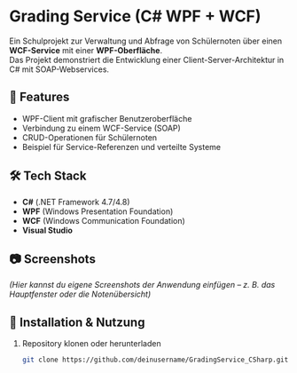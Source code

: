 # Grading Service (C# WPF + WCF)

Ein Schulprojekt zur Verwaltung und Abfrage von Schülernoten über einen **WCF-Service** mit einer **WPF-Oberfläche**.  
Das Projekt demonstriert die Entwicklung einer Client-Server-Architektur in C# mit SOAP-Webservices.

## 🎯 Features
- WPF-Client mit grafischer Benutzeroberfläche
- Verbindung zu einem WCF-Service (SOAP)
- CRUD-Operationen für Schülernoten
- Beispiel für Service-Referenzen und verteilte Systeme

## 🛠️ Tech Stack
- **C#** (.NET Framework 4.7/4.8)
- **WPF** (Windows Presentation Foundation)
- **WCF** (Windows Communication Foundation)
- **Visual Studio**

## 📷 Screenshots
*(Hier kannst du eigene Screenshots der Anwendung einfügen – z. B. das Hauptfenster oder die Notenübersicht)*

## 🚀 Installation & Nutzung
1. Repository klonen oder herunterladen  
   ```bash
   git clone https://github.com/deinusername/GradingService_CSharp.git
